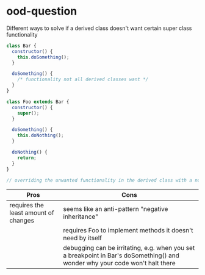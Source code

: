# ood-question

Different ways to solve if a derived class doesn't want certain super class functionality

```javascript
class Bar {
  constructor() {
    this.doSomething();
  }

  doSomething() {
    /* functionality not all derived classes want */
  }
}

class Foo extends Bar {
  constructor() {
    super();
  }

  doSomething() {
    this.doNothing();
  }

  doNothing() {
    return;
  }
}

// overriding the unwanted functionality in the derived class with a noop function
```

| Pros                                 | Cons                                                                                                                         |
| ------------------------------------ | ---------------------------------------------------------------------------------------------------------------------------- |
| requires the least amount of changes | seems like an anti-pattern "negative inheritance"                                                                            |
|                                      | requires Foo to implement methods it doesn't need by itself                                                                  |
|                                      | debugging can be irritating, e.g. when you set a breakpoint in Bar's doSomething() and wonder why your code won't halt there |

